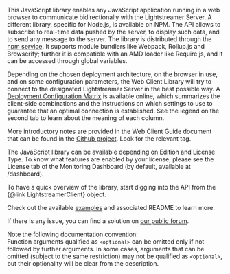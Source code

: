 This JavaScript library enables any JavaScript application running in a web browser to communicate bidirectionally with the Lightstreamer Server. A different library, specific for Node.js, is available on NPM.
The API allows to subscribe to real-time data pushed by the server, to display such data, and to send any message to the server.
The library is distributed through the <a href="https://www.npmjs.com/package/lightstreamer-client-web" target="_top">npm service</a>. It supports module bundlers like Webpack, Rollup.js and Browserify; further it is compatible with an AMD loader like Require.js, and it can be accessed through global variables. 

Depending on the chosen deployment architecture, on the browser in use, and on some configuration parameters, the Web Client Library will try to connect to the designated Lightstreamer Server in the best possible way.
A <a href="https://docs.google.com/spreadsheets/d/1Lu-g-dmm_9gmrnf043wbjYRcoRC7fFAFCfUirIUpzXg/edit#gid=1" target="_top">Deployment Configuration Matrix</a> is available online, which summarizes the client-side combinations and the instructions on which settings to use to guarantee that an optimal connection is established. See the legend on the second tab to learn about the meaning of each column.

More introductory notes are provided in the Web Client Guide document that can be found in the [Github project](https://github.com/Lightstreamer/Lightstreamer-lib-client-haxe). Look for the relevant tag.

The JavaScript library can be available depending on Edition and License Type. To know what features are enabled by your license, please see the License tab of the Monitoring Dashboard (by default, available at /dashboard).

To have a quick overview of the library, start digging into the API from the {@link LightstreamerClient} object.

Check out the available <a href="http://demos.lightstreamer.com/?p=lightstreamer&t=client&a=javascriptclient">examples</a> and associated README to learn more.

If there is any issue, you can find a solution on <a href="http://forums.lightstreamer.com/forumdisplay.php?11-JavaScript-Client-API" target="_top">our public forum</a>.

Note the following documentation convention:
<br>
Function arguments qualified as `<optional>` can be omitted only if not followed by further arguments.
In some cases, arguments that can be omitted (subject to the same restriction) may not be qualified as `<optional>`, but their optionality will be clear from the description.
